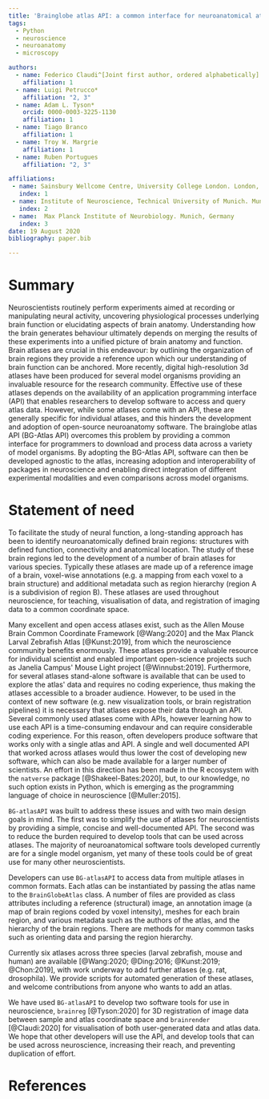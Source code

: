 ```yaml
---
title: 'Brainglobe atlas API: a common interface for neuroanatomical atlases'
tags:
  - Python
  - neuroscience
  - neuroanatomy
  - microscopy

authors:
  - name: Federico Claudi^[Joint first author, ordered alphabetically]
    affiliation: 1
  - name: Luigi Petrucco*
    affiliation: "2, 3"
  - name: Adam L. Tyson*
    orcid: 0000-0003-3225-1130
    affiliation: 1
  - name: Tiago Branco
    affiliation: 1
  - name: Troy W. Margrie
    affiliation: 1
  - name: Ruben Portugues
    affiliation: "2, 3"

affiliations:
 - name: Sainsbury Wellcome Centre, University College London. London, U.K.
   index: 1
 - name: Institute of Neuroscience, Technical University of Munich. Munich, Germany
   index: 2
 - name:  Max Planck Institute of Neurobiology. Munich, Germany
   index: 3
date: 19 August 2020
bibliography: paper.bib

---
```


# Summary
Neuroscientists routinely perform experiments aimed at recording or manipulating neural activity, uncovering physiological processes underlying brain function or elucidating aspects of brain anatomy. Understanding how the brain generates behaviour ultimately depends on merging the results of these experiments into a unified picture of brain anatomy and function. Brain atlases are crucial in this endeavour: by outlining the organization of brain regions they provide a reference upon which our understanding of brain function can be anchored. More recently, digital high-resolution 3d atlases have been produced for several model organisms providing an invaluable resource for the research community. 
Effective use of these atlases depends on the availability of an application programming interface (API) that enables researchers to develop software to access and query atlas data. However, while some atlases come with an API, these are generally specific for individual atlases, and this hinders the development and adoption of open-source neuroanatomy software. 
The brainglobe atlas API (BG-Atlas API) overcomes this problem by providing a common interface for programmers to download and process data  across a variety of model organisms. By adopting the BG-Atlas API, software can then be developed agnostic to the atlas, increasing adoption and interoperability of packages in neuroscience and enabling direct integration of different experimental modalities and even comparisons across model organisms. 

# Statement of need 
To facilitate the study of neural function, a long-standing approach has been to identify neuroanatomically defined brain regions: structures with defined function, connectivity and anatomical location. The study of these brain regions led to the development of a number of brain atlases for various species. Typically these atlases are made up of a reference image of a brain, voxel-wise annotations (e.g. a mapping from each voxel to a brain structure) and additional metadata such as region hierarchy (region A is a subdivision of region B). These atlases are used throughout neuroscience, for teaching, visualisation of data, and registration of imaging data to a common coordinate space.

Many excellent and open access atlases exist, such as the Allen Mouse Brain Common Coordinate Framework [@Wang:2020] and the Max Planck Larval Zebrafish Atlas [@Kunst:2019], from which the neuroscience community benefits enormously. These atlases provide a valuable resource for individual scientist and enabled important open-science projects such as Janelia Campus' Mouse Light project [@Winnubst:2019].  Furthermore, for several atlases stand-alone software is available that can be used to explore the atlas' data and requires no coding experience, thus making the atlases accessible to a broader audience. 
However, to be used in the context of new software (e.g. new visualization tools, or brain registration pipelines)  it is necessary that atlases expose their data through an API. 
Several commonly used atlases come with APIs, however learning how to use each API is a time-consuming endavour and can require considerable coding experience. For this reason, often developers produce software that works only with a single atlas and API. 
A single and well documented API that worked across atlases would thus lower the cost of developing new software, which can also be made available for a larger number of scientists. An effort in this direction has been made in the R ecosystem  with the `natverse` package [@Shakeel-Bates:2020], but, to our knowledge, no such option exists in Python, which is emerging as the programming language of choice in neuroscience [@Muller:2015].

`BG-atlasAPI` was built to address these issues and with two main design goals in mind. The first was to simplify the use of atlases for neuroscientists by providing a simple, concise and well-documented API. The second was to reduce the burden required to develop tools that can be used across atlases. The majority of neuroanatomical software tools developed currently are for a single model organism, yet many of these tools could be of great use for many other neuroscientists. 

Developers can use `BG-atlasAPI` to access data from multiple atlases in common formats. Each atlas can be instantiated by passing the atlas name to the `BrainGlobeAtlas` class. A number of files are provided as class attributes including a reference (structural) image, an annotation image (a map of brain regions coded by voxel intensity), meshes for each brain region, and various metadata such as the authors of the atlas, and the hierarchy of the brain regions. There are methods for many common tasks such as orienting data and parsing the region hierarchy.

Currently six atlases across three species (larval zebrafish, mouse and human) are available [@Wang:2020; @Ding:2016; @Kunst:2019; @Chon:2019], with work underway to add further atlases (e.g. rat, drosophila). We provide scripts for automated generation of these atlases, and welcome contributions from anyone who wants to add an atlas. 

We have used `BG-atlasAPI` to develop two software tools for use in neuroscience, `brainreg` [@Tyson:2020] for 3D registration of image data between sample and atlas coordinate space and `brainrender` [@Claudi:2020] for visualisation of both user-generated data and atlas data. We hope that other developers will use the API, and develop tools that can be used across neuroscience, increasing their reach, and preventing duplication of effort.

# References
